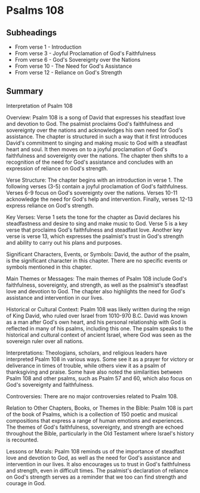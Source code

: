 # Psalms 108

## Subheadings

* From verse 1 - Introduction
* From verse 3 - Joyful Proclamation of God's Faithfulness
* From verse 6 - God's Sovereignty over the Nations
* From verse 10 - The Need for God's Assistance
* From verse 12 - Reliance on God's Strength

## Summary

Interpretation of Psalm 108

Overview:
Psalm 108 is a song of David that expresses his steadfast love and devotion to God. The psalmist proclaims God's faithfulness and sovereignty over the nations and acknowledges his own need for God's assistance. The chapter is structured in such a way that it first introduces David's commitment to singing and making music to God with a steadfast heart and soul. It then moves on to a joyful proclamation of God's faithfulness and sovereignty over the nations. The chapter then shifts to a recognition of the need for God's assistance and concludes with an expression of reliance on God's strength.

Verse Structure:
The chapter begins with an introduction in verse 1. The following verses (3-5) contain a joyful proclamation of God's faithfulness. Verses 6-9 focus on God's sovereignty over the nations. Verses 10-11 acknowledge the need for God's help and intervention. Finally, verses 12-13 express reliance on God's strength.

Key Verses:
Verse 1 sets the tone for the chapter as David declares his steadfastness and desire to sing and make music to God. Verse 5 is a key verse that proclaims God's faithfulness and steadfast love. Another key verse is verse 13, which expresses the psalmist's trust in God's strength and ability to carry out his plans and purposes.

Significant Characters, Events, or Symbols:
David, the author of the psalm, is the significant character in this chapter. There are no specific events or symbols mentioned in this chapter.

Main Themes or Messages:
The main themes of Psalm 108 include God's faithfulness, sovereignty, and strength, as well as the psalmist's steadfast love and devotion to God. The chapter also highlights the need for God's assistance and intervention in our lives.

Historical or Cultural Context:
Psalm 108 was likely written during the reign of King David, who ruled over Israel from 1010-970 B.C. David was known as a man after God's own heart, and his personal relationship with God is reflected in many of his psalms, including this one. The psalm speaks to the historical and cultural context of ancient Israel, where God was seen as the sovereign ruler over all nations.

Interpretations:
Theologians, scholars, and religious leaders have interpreted Psalm 108 in various ways. Some see it as a prayer for victory or deliverance in times of trouble, while others view it as a psalm of thanksgiving and praise. Some have also noted the similarities between Psalm 108 and other psalms, such as Psalm 57 and 60, which also focus on God's sovereignty and faithfulness.

Controversies:
There are no major controversies related to Psalm 108.

Relation to Other Chapters, Books, or Themes in the Bible:
Psalm 108 is part of the book of Psalms, which is a collection of 150 poetic and musical compositions that express a range of human emotions and experiences. The themes of God's faithfulness, sovereignty, and strength are echoed throughout the Bible, particularly in the Old Testament where Israel's history is recounted.

Lessons or Morals:
Psalm 108 reminds us of the importance of steadfast love and devotion to God, as well as the need for God's assistance and intervention in our lives. It also encourages us to trust in God's faithfulness and strength, even in difficult times. The psalmist's declaration of reliance on God's strength serves as a reminder that we too can find strength and courage in God.